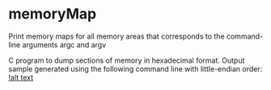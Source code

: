 # memoryMap
Print memory maps for all memory areas that corresponds to the command-line arguments argc and argv 

C program to dump sections of memory in hexadecimal format.
Output sample generated using the following command line with little-endian order:
[!alt text](https://github.com/abd1007/memoryMap/blob/master/memoryMap.png)
